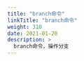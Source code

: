 ```yaml
---
title: "branch命令"
linkTitle: "branch命令"
weight: 310
date: 2021-01-20
description: >
  branch命令，操作分支
---
```

